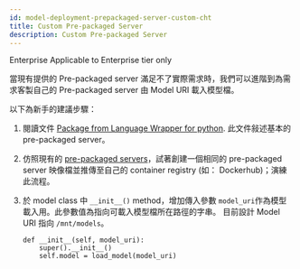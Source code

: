 ```yaml
---
id: model-deployment-prepackaged-server-custom-cht
title: Custom Pre-packaged Server
description: Custom Pre-packaged Server
---
```


<div class="ee-only tooltip">Enterprise
  <span class="tooltiptext">Applicable to Enterprise tier only</span>
</div>

當現有提供的 Pre-packaged server 滿足不了實際需求時，我們可以進階到為需求客製自己的 Pre-packaged server 由 Model URI 載入模型檔。

以下為新手的建議步驟：

1. 閱讀文件 [Package from Language Wrapper for python](model-deployment-language-wrapper-intro-cht). 此文件敍述基本的 pre-packaged server。
   
2. 仿照現有的 [pre-packaged servers](https://github.com/InfuseAI/primehub-seldon-servers)，試著創建一個相同的 pre-packaged server 映像檔並推傳至自己的 container registry (如： Dockerhub)；演練此流程。
   
3. 於 model class 中 `__init__()` method，增加傳入參數 `model_uri`作為模型載入用。此參數值為指向可載入模型檔所在路徑的字串。 目前設計 Model URI 指向 `/mnt/models`。

    ```
    def __init__(self, model_uri):
        super().__init__()
        self.model = load_model(model_uri)
    ```
